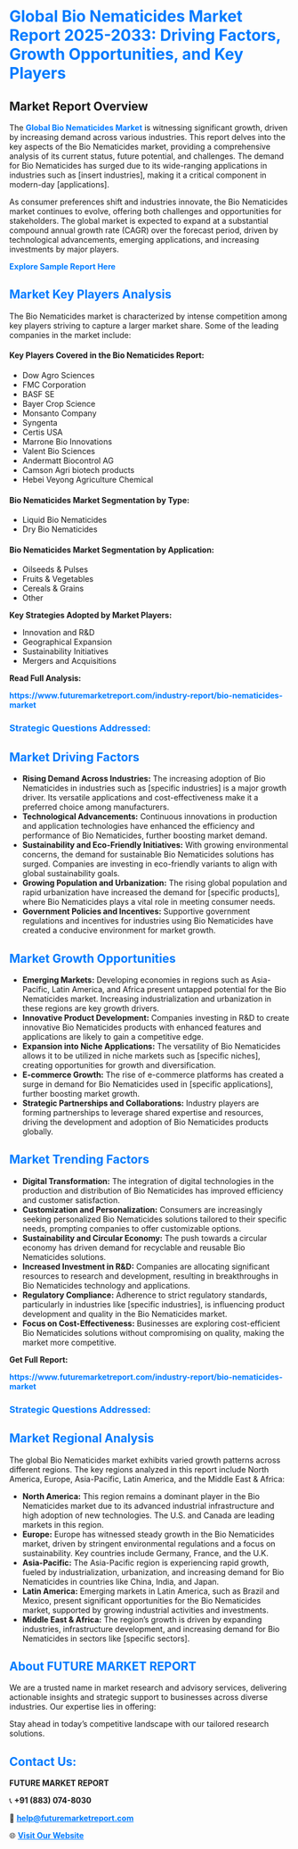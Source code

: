 <h1 style="color: #007BFF;">Global Bio Nematicides Market Report 2025-2033: Driving Factors, Growth Opportunities, and Key Players</h1>

<section id="overview">
<h2>Market Report Overview</h2>
<p>The <a href="https://www.futuremarketreport.com/industry-report/bio-nematicides-market" style="color: #007BFF; text-decoration: none;"><strong>Global Bio Nematicides Market</strong></a> is witnessing significant growth, driven by increasing demand across various industries. This report delves into the key aspects of the Bio Nematicides market, providing a comprehensive analysis of its current status, future potential, and challenges. The demand for Bio Nematicides has surged due to its wide-ranging applications in industries such as [insert industries], making it a critical component in modern-day [applications].</p>
<p>As consumer preferences shift and industries innovate, the Bio Nematicides market continues to evolve, offering both challenges and opportunities for stakeholders. The global market is expected to expand at a substantial compound annual growth rate (CAGR) over the forecast period, driven by technological advancements, emerging applications, and increasing investments by major players.</p>
</section>

<section id="overview">
<p><a href="https://www.futuremarketreport.com/request-sample/reportId=92843" style="color: #007BFF; text-decoration: none;"><strong>Explore Sample Report Here</strong></a></p>
</section>

<section id="key-players">
<h2 style="color: #007BFF;">Market Key Players Analysis</h2>
<p>The Bio Nematicides market is characterized by intense competition among key players striving to capture a larger market share. Some of the leading companies in the market include:</p>
<h4>Key Players Covered in the Bio Nematicides Report:</h4>
<ul><li>Dow Agro Sciences</li><li>FMC Corporation</li><li>BASF SE</li><li>Bayer Crop Science</li><li>Monsanto Company</li><li>Syngenta</li><li>Certis USA</li><li>Marrone Bio Innovations</li><li>Valent Bio Sciences</li><li>Andermatt Biocontrol AG</li><li>Camson Agri biotech products</li><li>Hebei Veyong Agriculture Chemical</li></ul>
<h4>Bio Nematicides Market Segmentation by Type:</h4>
<ul><li>Liquid Bio Nematicides</li><li>Dry Bio Nematicides</li></ul>

<h4>Bio Nematicides Market Segmentation by Application:</h4>
<ul><li>Oilseeds &amp; Pulses</li><li>Fruits &amp; Vegetables</li><li>Cereals &amp; Grains</li><li>Other</li></ul>
<p><strong>Key Strategies Adopted by Market Players:</strong></p>
<ul>
<li>Innovation and R&D</li>
<li>Geographical Expansion</li>
<li>Sustainability Initiatives</li>
<li>Mergers and Acquisitions</li>
</ul>
</section>

<section>
<p><strong>Read Full Analysis: </strong></p><a href="https://www.futuremarketreport.com/industry-report/bio-nematicides-market" style="color: #007BFF; text-decoration: none;"><strong>https://www.futuremarketreport.com/industry-report/bio-nematicides-market</strong></a>
<h3 style="color: #007BFF;">Strategic Questions Addressed:</h3>
</section>

<section id="driving-factors">
<h2 style="color: #007BFF;">Market Driving Factors</h2>
<ul>
<li><strong>Rising Demand Across Industries:</strong> The increasing adoption of Bio Nematicides in industries such as [specific industries] is a major growth driver. Its versatile applications and cost-effectiveness make it a preferred choice among manufacturers.</li>
<li><strong>Technological Advancements:</strong> Continuous innovations in production and application technologies have enhanced the efficiency and performance of Bio Nematicides, further boosting market demand.</li>
<li><strong>Sustainability and Eco-Friendly Initiatives:</strong> With growing environmental concerns, the demand for sustainable Bio Nematicides solutions has surged. Companies are investing in eco-friendly variants to align with global sustainability goals.</li>
<li><strong>Growing Population and Urbanization:</strong> The rising global population and rapid urbanization have increased the demand for [specific products], where Bio Nematicides plays a vital role in meeting consumer needs.</li>
<li><strong>Government Policies and Incentives:</strong> Supportive government regulations and incentives for industries using Bio Nematicides have created a conducive environment for market growth.</li>
</ul>
</section>

<section id="growth-opportunities">
<h2 style="color: #007BFF;">Market Growth Opportunities</h2>
<ul>
<li><strong>Emerging Markets:</strong> Developing economies in regions such as Asia-Pacific, Latin America, and Africa present untapped potential for the Bio Nematicides market. Increasing industrialization and urbanization in these regions are key growth drivers.</li>
<li><strong>Innovative Product Development:</strong> Companies investing in R&D to create innovative Bio Nematicides products with enhanced features and applications are likely to gain a competitive edge.</li>
<li><strong>Expansion into Niche Applications:</strong> The versatility of Bio Nematicides allows it to be utilized in niche markets such as [specific niches], creating opportunities for growth and diversification.</li>
<li><strong>E-commerce Growth:</strong> The rise of e-commerce platforms has created a surge in demand for Bio Nematicides used in [specific applications], further boosting market growth.</li>
<li><strong>Strategic Partnerships and Collaborations:</strong> Industry players are forming partnerships to leverage shared expertise and resources, driving the development and adoption of Bio Nematicides products globally.</li>
</ul>
</section>

<section id="trending-factors">
<h2 style="color: #007BFF;">Market Trending Factors</h2>
<ul>
<li><strong>Digital Transformation:</strong> The integration of digital technologies in the production and distribution of Bio Nematicides has improved efficiency and customer satisfaction.</li>
<li><strong>Customization and Personalization:</strong> Consumers are increasingly seeking personalized Bio Nematicides solutions tailored to their specific needs, prompting companies to offer customizable options.</li>
<li><strong>Sustainability and Circular Economy:</strong> The push towards a circular economy has driven demand for recyclable and reusable Bio Nematicides solutions.</li>
<li><strong>Increased Investment in R&D:</strong> Companies are allocating significant resources to research and development, resulting in breakthroughs in Bio Nematicides technology and applications.</li>
<li><strong>Regulatory Compliance:</strong> Adherence to strict regulatory standards, particularly in industries like [specific industries], is influencing product development and quality in the Bio Nematicides market.</li>
<li><strong>Focus on Cost-Effectiveness:</strong> Businesses are exploring cost-efficient Bio Nematicides solutions without compromising on quality, making the market more competitive.</li>
</ul>
</section>

<section>
<p><strong>Get Full Report: </strong></p><a href="https://www.futuremarketreport.com/industry-report/bio-nematicides-market" style="color: #007BFF; text-decoration: none;"><strong>https://www.futuremarketreport.com/industry-report/bio-nematicides-market</strong></a>
<h3 style="color: #007BFF;">Strategic Questions Addressed:</h3>
</section>


<section id="regional-analysis">
<h2 style="color: #007BFF;">Market Regional Analysis</h2>
<p>The global Bio Nematicides market exhibits varied growth patterns across different regions. The key regions analyzed in this report include North America, Europe, Asia-Pacific, Latin America, and the Middle East & Africa:</p>
<ul>
<li><strong>North America:</strong> This region remains a dominant player in the Bio Nematicides market due to its advanced industrial infrastructure and high adoption of new technologies. The U.S. and Canada are leading markets in this region.</li>
<li><strong>Europe:</strong> Europe has witnessed steady growth in the Bio Nematicides market, driven by stringent environmental regulations and a focus on sustainability. Key countries include Germany, France, and the U.K.</li>
<li><strong>Asia-Pacific:</strong> The Asia-Pacific region is experiencing rapid growth, fueled by industrialization, urbanization, and increasing demand for Bio Nematicides in countries like China, India, and Japan.</li>
<li><strong>Latin America:</strong> Emerging markets in Latin America, such as Brazil and Mexico, present significant opportunities for the Bio Nematicides market, supported by growing industrial activities and investments.</li>
<li><strong>Middle East & Africa:</strong> The region’s growth is driven by expanding industries, infrastructure development, and increasing demand for Bio Nematicides in sectors like [specific sectors].</li>
</ul>
</section>

<footer>
<h2 style="color: #007BFF;">About FUTURE MARKET REPORT</h2>
<p>We are a trusted name in market research and advisory services, delivering actionable insights and strategic support to businesses across diverse industries. Our expertise lies in offering:</p>

<p>Stay ahead in today’s competitive landscape with our tailored research solutions.</p>

<h2 style="color: #007BFF;">Contact Us:</h2>
<p><strong>FUTURE MARKET REPORT</strong></p>
<p>📞 <strong>+91 (883) 074-8030</strong></p>
<p>📧 <strong><a href="mailto:help@futuremarketreport.com" style="color: #007BFF;">help@futuremarketreport.com</a></strong></p>
<p>🌐 <strong><a href="https://www.futuremarketreport.com/" style="color: #007BFF;">Visit Our Website</a></strong></p>
</footer>